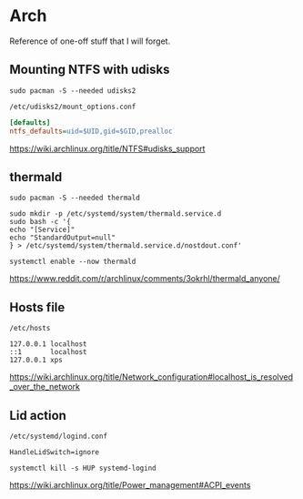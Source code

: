 # Arch

Reference of one-off stuff that I will forget.

## Mounting NTFS with udisks

```shell
sudo pacman -S --needed udisks2
```

```text
/etc/udisks2/mount_options.conf
```

```ini
[defaults]
ntfs_defaults=uid=$UID,gid=$GID,prealloc
```

<https://wiki.archlinux.org/title/NTFS#udisks_support>

## thermald

```shell
sudo pacman -S --needed thermald
```

```shell
sudo mkdir -p /etc/systemd/system/thermald.service.d
sudo bash -c '{
echo "[Service]"
echo "StandardOutput=null"
} > /etc/systemd/system/thermald.service.d/nostdout.conf'
```

```shell
systemctl enable --now thermald
```

<https://www.reddit.com/r/archlinux/comments/3okrhl/thermald_anyone/>

## Hosts file

```text
/etc/hosts
```

```text
127.0.0.1 localhost
::1       localhost
127.0.0.1 xps
```

<https://wiki.archlinux.org/title/Network_configuration#localhost_is_resolved_over_the_network>

## Lid action

```text
/etc/systemd/logind.conf
```

```text
HandleLidSwitch=ignore
```

```shell
systemctl kill -s HUP systemd-logind
```

<https://wiki.archlinux.org/title/Power_management#ACPI_events>
